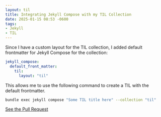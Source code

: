 ```yaml
---
layout: til
title: Integrating Jekyll Compose with my TIL Collection
date: 2025-01-15 08:53 -0600
tags:
- Jekyll
- TIL
---
```


Since I have a custom layout for the TIL collection, I added default frontmatter for Jekyll Compose for the collection:

```yaml
jekyll_compose:
  default_front_matter:
    til:
      layout: "til"
```

This allows me to use the following command to create a TIL with the default frontmatter.
```sh
bundle exec jekyll compose "Some TIL title here" --collection "til"
``` 

[See the Pull Request](https://github.com/chandlertee/chandlerthompson.dev/pull/15)
